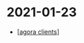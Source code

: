 # 2021-01-23

- [[agora clients]]

[//begin]: # "Autogenerated link references for markdown compatibility"
[agora clients]: ../agora-clients "Agora Clients"
[//end]: # "Autogenerated link references"